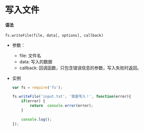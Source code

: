 # 写入文件

#### 语法

`fs.writeFile(file, data[, options], callback)`

* 参数：
    * file: 文件名
    * data: 写入的数据
    * callback: 回调函数，只包含错误信息的参数，写入失败时返回。
    
* 实例
    ```js
    var fs = require('fs');
    
    fs.writeFile('input.txt', '我是写入！', function(error){
        if(error) {
            return  console.error(error);
        }
        
        console.log();
    });
    ```


